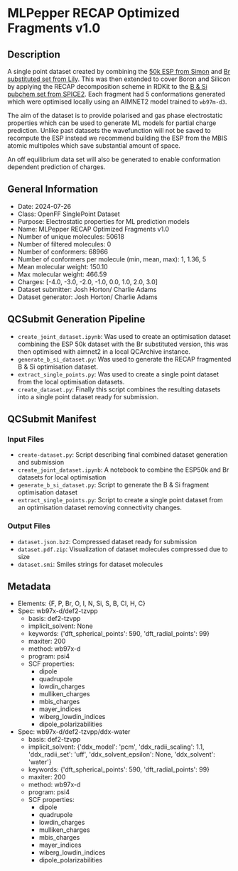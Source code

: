# MLPepper RECAP Optimized Fragments v1.0

## Description
A single point dataset created by combining the [50k ESP from Simon](https://github.com/openforcefield/qca-dataset-submission/tree/master/submissions/2022-01-16-OpenFF-ESP-Fragment-Conformers-v1.0) and 
[Br substituted set from Lily](https://github.com/openforcefield/qca-dataset-submission/tree/master/submissions/2023-11-30-OpenFF-multi-Br-ESP-Fragment-Conformers-v1.1-single-point). 
This was then extended to cover Boron and Silicon by applying the RECAP decomposition scheme in RDKit to the [B & Si pubchem set from SPICE2](https://github.com/openmm/spice-dataset/blob/main/pubchem/pubchem-boron-silicon.hdf5).
Each fragment had 5 conformations generated which were optimised locally using an AIMNET2 model trained to `wb97m-d3`. 

The aim of the dataset is to provide polarised and gas phase electrostatic properties which can be used to generate ML models 
for partial charge prediction. Unlike past datasets the wavefunction will not be saved to recompute the ESP instead we recommend building the ESP 
from the MBIS atomic multipoles which save substantial amount of space. 

An off equilibrium data set will also be generated to enable conformation dependent prediction of charges. 

## General Information
 
* Date: 2024-07-26
* Class: OpenFF SinglePoint Dataset
* Purpose: Electrostatic properties for ML prediction models
* Name: MLPepper RECAP Optimized Fragments v1.0
* Number of unique molecules: 50618
* Number of filtered molecules: 0
* Number of conformers: 68966
* Number of conformers per molecule (min, mean, max): 1, 1.36, 5
* Mean molecular weight: 150.10
* Max molecular weight: 466.59
* Charges: [-4.0, -3.0, -2.0, -1.0, 0.0, 1.0, 2.0, 3.0]
* Dataset submitter: Josh Horton/ Charlie Adams
* Dataset generator: Josh Horton/ Charlie Adams

## QCSubmit Generation Pipeline
* `create_joint_dataset.ipynb`: Was used to create an optimisation dataset combining the ESP 50k dataset with the Br 
substituted version, this was then optimised with aimnet2 in a local QCArchive instance.
* `generate_b_si_dataset.py`: Was used to generate the RECAP fragmented B & Si optimisation dataset.
* `extract_single_points.py`: Was used to create a single point dataset from the local optimisation datasets.
* `create_dataset.py`: Finally this script combines the resulting datasets into a single point dataset ready for submission.


## QCSubmit Manifest

### Input Files
* `create-dataset.py`: Script describing final combined dataset generation and submission
* `create_joint_dataset.ipynb`: A notebook to combine the ESP50k and Br datasets for local optimisation
* `generate_b_si_dataset.py`: Script to generate the B & Si fragment optimisation dataset
* `extract_single_points.py`: Script to create a single point dataset from an optimisation dataset removing connectivity changes.
### Output Files
* `dataset.json.bz2`: Compressed dataset ready for submission
* `dataset.pdf.zip`: Visualization of dataset molecules compressed due to size
* `dataset.smi`: Smiles strings for dataset molecules

## Metadata
* Elements: {F, P, Br, O, I, N, Si, S, B, Cl, H, C}
* Spec: wb97x-d/def2-tzvpp
	* basis: def2-tzvpp
	* implicit_solvent: None
	* keywords: {'dft_spherical_points': 590, 'dft_radial_points': 99}
	* maxiter: 200
	* method: wb97x-d
	* program: psi4
	* SCF properties:
		* dipole
		* quadrupole
		* lowdin_charges
		* mulliken_charges
		* mbis_charges
		* mayer_indices
		* wiberg_lowdin_indices
		* dipole_polarizabilities
* Spec: wb97x-d/def2-tzvpp/ddx-water
	* basis: def2-tzvpp
	* implicit_solvent: {'ddx_model': 'pcm', 'ddx_radii_scaling': 1.1, 'ddx_radii_set': 'uff', 'ddx_solvent_epsilon': None, 'ddx_solvent': 'water'}
	* keywords: {'dft_spherical_points': 590, 'dft_radial_points': 99}
	* maxiter: 200
	* method: wb97x-d
	* program: psi4
	* SCF properties:
		* dipole
		* quadrupole
		* lowdin_charges
		* mulliken_charges
		* mbis_charges
		* mayer_indices
		* wiberg_lowdin_indices
		* dipole_polarizabilities

